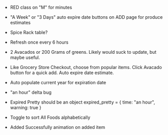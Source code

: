 - RED class on "M" for minutes
- "A Week" or "3 Days" auto expire date buttons on ADD page for produce estimates
- Spice Rack table?
- Refresh once every 6 hours
- 2 Avacados or 200 Grams of greens. Likely would suck to update, but maybe useful.
- Like Grocery Store Checkout, choose from popular items. Click Avacado button for a quick add. Auto expire date estimate.
- Auto populate current year for expiration date
- "an hour" delta bug
- Expired Pretty should be an object
    expired_pretty = {
        time: "an hour",
        warning: true
    }

- Toggle to sort All Foods alphabetically
- Added Successfully animation on added item